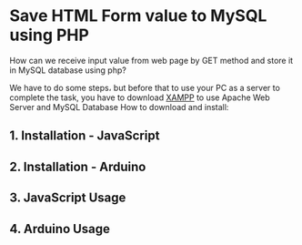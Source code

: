 # Save HTML Form value to MySQL using PHP
How can we receive input value from web page by GET method and store it in MySQL database using php?

We have to do some steps،
but before that to use your PC as a server to complete the task, you have to download [XAMPP](www.apachefriends.org) to use Apache Web Server and MySQL Database
How to download and install:

## 1. Installation - JavaScript
## 2. Installation - Arduino
## 3. JavaScript Usage
## 4. Arduino Usage
